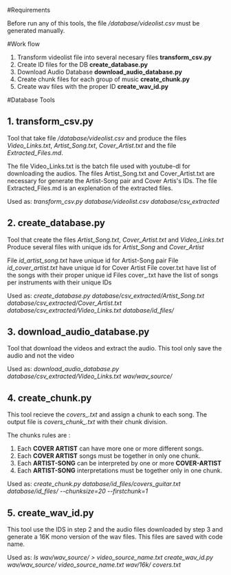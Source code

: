 #Requirements

Before run any of this tools, the file */database/videolist.csv* must be generated manually.

#Work flow

1. Transform videolist file into several necesary files **transform_csv.py**
2. Create ID files for the DB **create_database.py**
3. Download Audio Database **download_audio_database.py**
4. Create chunk files for each group of music **create_chunk.py**
5. Create wav files with the proper ID **create_wav_id.py**

#Database Tools

## 1. transform_csv.py

Tool that take file */database/videolist.csv* and produce the files *Video_Links.txt*, *Artist_Song.txt*, *Cover_Artist.txt* and the file *Extracted_Files.md*.

The file Video_Links.txt is the batch file used with youtube-dl for downloading the audios.
The files Artist_Song.txt and Cover_Artist.txt are necessary for generate the Artist-Song pair and Cover Artis's IDs.
The file Extracted_Files.md is an explenation of the extracted files.

Used as:
*transform_csv.py database/videolist.csv database/csv_extracted*

## 2. create_database.py

Tool that create the files *Artist_Song.txt*, *Cover_Artist.txt* and *Video_Links.txt*
Produce several files with unique ids for *Artist_Song* and *Cover_Artist*

File *id_artist_song.txt* have unique id for Artist-Song pair
File *id_cover_artist.txt* have unique id for Cover Artist
File cover.txt have list of the songs with their proper unique id
Files cover_<instrument>.txt have the list of songs per instruments with their unique IDs

Used as:
*create_database.py database/csv_extracted/Artist_Song.txt database/csv_extracted/Cover_Artist.txt database/csv_extracted/Video_Links.txt database/id_files/*

## 3. download_audio_database.py

Tool that download the videos and extract the audio.
This tool only save the audio and not the video

Used as:
*download_audio_database.py database/csv_extracted/Video_Links.txt wav/wav_source/*

## 4. create_chunk.py

This tool recieve the *covers_<instrument>.txt* and assign a chunk to each song.
The output file is *covers_chunk_<instrument>.txt* with their chunk division.

The chunks rules are :
1. Each **COVER ARTIST** can have more one or more different songs.
2. Each **COVER ARTIST** songs must be together in only one chunk.
3. Each **ARTIST-SONG** can be interpreted by one or more **COVER-ARTIST**
4. Each **ARTIST-SONG** interpretations must be together only in one chunk.

Used as:
*create_chunk.py database/id_files/covers_guitar.txt database/id_files/ --chunksize=20 --firstchunk=1*

## 5. create_wav_id.py

This tool use the IDS in step 2 and the audio files downloaded by step 3 and generate a 16K mono version of the wav files. This files are saved with code name.

Used as:
*ls wav/wav_source/ > video_source_name.txt*
*create_wav_id.py wav/wav_source/ video_source_name.txt wav/16k/ covers.txt*


